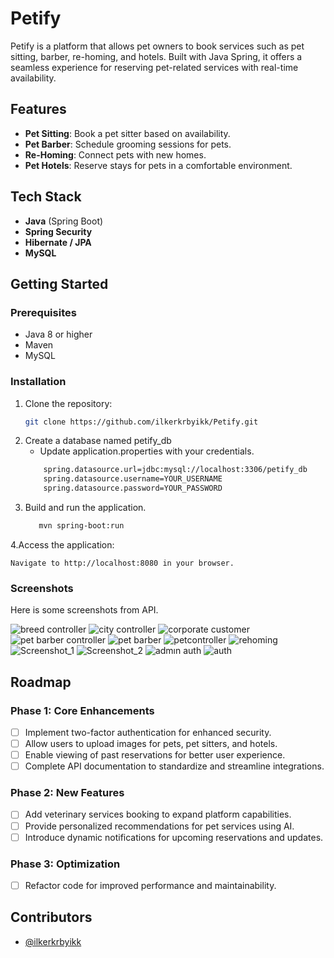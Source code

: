 # Petify

Petify is a platform that allows pet owners to book services such as pet sitting, barber, re-homing, and hotels. Built with Java Spring, it offers a seamless experience for reserving pet-related services with real-time availability.

## Features

- **Pet Sitting**: Book a pet sitter based on availability.
- **Pet Barber**: Schedule grooming sessions for pets.
- **Re-Homing**: Connect pets with new homes.
- **Pet Hotels**: Reserve stays for pets in a comfortable environment.
  
## Tech Stack

- **Java** (Spring Boot)
- **Spring Security**
- **Hibernate / JPA**
- **MySQL**

## Getting Started

### Prerequisites

- Java 8 or higher
- Maven
- MySQL

### Installation

1. Clone the repository:
   ```bash
   git clone https://github.com/ilkerkrbyikk/Petify.git

2. Create a database named petify_db
   - Update application.properties with your credentials.
   ```bash
       spring.datasource.url=jdbc:mysql://localhost:3306/petify_db
       spring.datasource.username=YOUR_USERNAME
       spring.datasource.password=YOUR_PASSWORD

3. Build and run the application.
   ```bash
      mvn spring-boot:run

4.Access the application:

    Navigate to http://localhost:8080 in your browser.


### **Screenshots**
  Here is some screenshots from API.

 ![breed controller](https://github.com/user-attachments/assets/2465f955-c6e5-45cb-bf0b-38b261704562)
![city controller](https://github.com/user-attachments/assets/f59ee3e7-d0c6-4afc-be34-6147e033c522)
![corporate customer](https://github.com/user-attachments/assets/08047a6d-d720-4c68-b0b4-06932e75497d)
![pet barber controller](https://github.com/user-attachments/assets/f4be5c2d-4f4e-4759-bf8c-fe894a38a21a)
![pet barber](https://github.com/user-attachments/assets/cbf50e6d-a8b3-460a-aa2d-9b29321e6f70)
![petcontroller](https://github.com/user-attachments/assets/47653de9-d8ac-43ea-9ebb-2b8b0532d6de)
![rehoming](https://github.com/user-attachments/assets/21d8ab58-5cb5-4bf2-9acc-8cbb1932c043)
![Screenshot_1](https://github.com/user-attachments/assets/b5f2697d-98e6-4a7d-b822-532db0c927f6)
![Screenshot_2](https://github.com/user-attachments/assets/4cf6d07b-ab41-45ce-8b20-b9a155e461f5)
![admın auth](https://github.com/user-attachments/assets/5ff641f8-45b4-4d19-a563-d4530442cb81)
![auth](https://github.com/user-attachments/assets/5de979f9-bd42-41dd-8e55-daceb4ce4886)


   

  
## Roadmap

### Phase 1: Core Enhancements
- [ ] Implement two-factor authentication for enhanced security.
- [ ] Allow users to upload images for pets, pet sitters, and hotels.
- [ ] Enable viewing of past reservations for better user experience.
- [ ] Complete API documentation to standardize and streamline integrations.

### Phase 2: New Features
- [ ] Add veterinary services booking to expand platform capabilities.
- [ ] Provide personalized recommendations for pet services using AI.
- [ ] Introduce dynamic notifications for upcoming reservations and updates.

### Phase 3: Optimization
- [ ] Refactor code for improved performance and maintainability.

  



  

  
## Contributors

- [@ilkerkrbyikk](https://www.github.com/ilkerkrbyikk)

  
